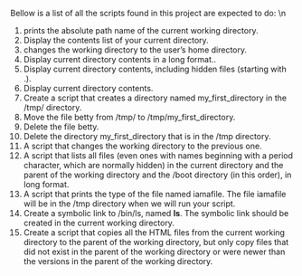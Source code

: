 Bellow is a list of all the scripts found in this project are expected to do: \n
1. prints the absolute path name of the current working directory.
2. Display the contents list of your current directory.
3. changes the working directory to the user’s home directory.
4. Display current directory contents in a long format..
5. Display current directory contents, including hidden files (starting with .). 
6. Display current directory contents.
7. Create a script that creates a directory named my_first_directory in the /tmp/ directory.
8. Move the file betty from /tmp/ to /tmp/my_first_directory.
9. Delete the file betty.
10. Delete the directory my_first_directory that is in the /tmp directory.
11. A script that changes the working directory to the previous one.
12. A script that lists all files (even ones with names beginning with a period character, which are normally hidden) in the current directory and the parent of the working directory and the /boot directory (in this order), in long format.
13. A script that prints the type of the file named iamafile. The file iamafile will be in the /tmp directory when we will run your script.
14. Create a symbolic link to /bin/ls, named __ls__. The symbolic link should be created in the current working directory.
15. Create a script that copies all the HTML files from the current working directory to the parent of the working directory, but only copy files that did not exist in the parent of the working directory or were newer than the versions in the parent of the working directory.
